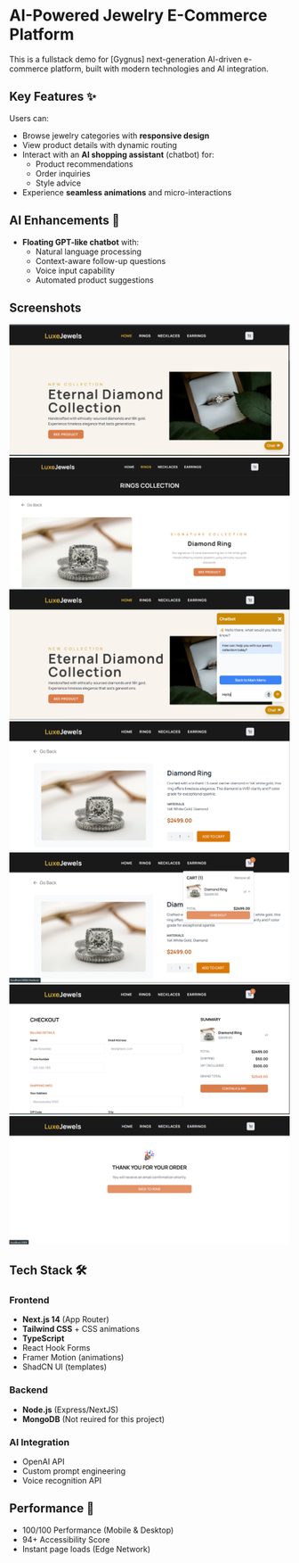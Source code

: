 # AI-Powered Jewelry E-Commerce Platform

This is a fullstack demo for [Gygnus] next-generation AI-driven e-commerce platform, built with modern technologies and AI integration.

## Key Features ✨

Users can:

- Browse jewelry categories with **responsive design**
- View product details with dynamic routing
- Interact with an **AI shopping assistant** (chatbot) for:
  - Product recommendations
  - Order inquiries
  - Style advice
- Experience **seamless animations** and micro-interactions

## AI Enhancements 🤖

- **Floating GPT-like chatbot** with:
  - Natural language processing
  - Context-aware follow-up questions
  - Voice input capability
  - Automated product suggestions

## Screenshots

![Homepage](/public/package/Homepage.png)
![Product Page](/public/package/product.png)
![AI Chatbot](/public/package/chatbot.png)
![Product Details Page](/public/package/product-details.png)
![Checkout Cart drop down](/public/package/checkout-cart.png)
![Billing Page](/public/package/billing-page.png)
![Order Success Page](/public/package/order-success.png)

## Tech Stack 🛠️

### Frontend

- **Next.js 14** (App Router)
- **Tailwind CSS** + CSS animations
- **TypeScript**
- React Hook Forms
- Framer Motion (animations)
- ShadCN UI (templates)

### Backend

- **Node.js** (Express/NextJS)
- **MongoDB** (Not reuired for this project)

### AI Integration

- OpenAI API
- Custom prompt engineering
- Voice recognition API

## Performance 🚀

- 100/100 Performance (Mobile & Desktop)
- 94+ Accessibility Score
- Instant page loads (Edge Network)
